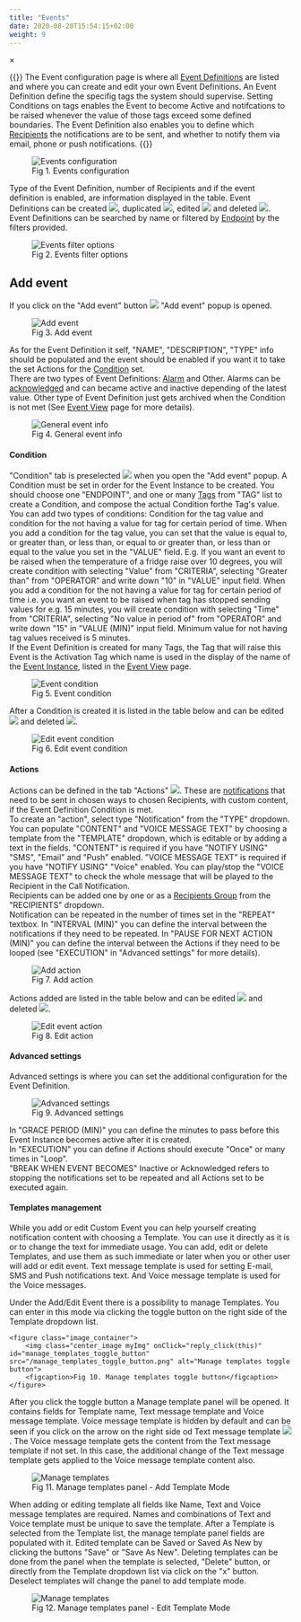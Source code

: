 ```yaml
---
title: "Events"
date: 2020-08-20T15:54:15+02:00
weight: 9
---
```


<!-- The Modal -->
<div id="myModal" class="modal">
  <span class="close">&times;</span>
  <img class="modal-content" id="img01">
  <div id="caption"></div>
</div>

{{<lead>}}
The Event configuration page is where all [Event Definitions](/glossary#event-definition) are listed and where you can create and edit your own Event Definitions. An Event Definition define the specifig tags the system should supervise. Setting Conditions on tags enables the Event to become Active and notifcations to be raised whenever the value of those tags exceed some defined boundaries. The Event Definition also enables you to define which [Recipients](/glossary#recipient) the notifications are to be sent, and whether to notify them via email, phone or push notifications.
{{</lead>}}

<figure class="image_container">
    <img class="center_image myImg" onClick="reply_click(this)"  id="config-events" src="/config-events.png" alt="Events configuration">
    <figcaption>Fig 1. Events configuration</figcaption>
</figure>

Type of the Event Definition, number of Recipients and if the event definition is enabled, are information displayed in the table. Event Definitions can be created <img src="/add_event_button.png">, duplicated <img  src="/duplicate_event.png">, edited <img src="/edit_event.png"> and deleted <img  src="/delete_event.png">. Event Definitions can be searched by name or filtered by [Endpoint](/glossary#endpoint) by the filters provided.

<figure class="image_container">
    <img class="center_image myImg figure_resize2" onClick="reply_click(this)"  id="config_events_filters" src="/config_events_filters.png" alt="Events filter options">
    <figcaption>Fig 2. Events filter options</figcaption>
</figure>

## Add event
If you click on the "Add event" button <img src="/add_event_button.png"> "Add event" popup is opened.
<figure class="image_container">
    <img class="center_image myImg" onClick="reply_click(this)"  id="add_event" src="/add_event.png" alt="Add event">
    <figcaption>Fig 3. Add event</figcaption>
</figure>

As for the Event Definition it self, "NAME", "DESCRIPTION", "TYPE" info should be populated and the event should be enabled if you want it to take the set Actions for the [Condition](/glossary#condition) set.<br/>
There are two types of Event Definitions: [Alarm](/glossary#alarm) and Other. Alarms can be [acknowledged](/glossary#acknowledge-synonym-ack) and can became active and inactive depending of the latest value. Other type of Event Definition just gets archived when the Condition is not met (See [Event View](/events) page for more details). 
<figure class="image_container">
    <img class="center_image myImg" onClick="reply_click(this)"  id="event_general" src="/event_general.png" alt="General event info">
    <figcaption>Fig 4. General event info</figcaption>
</figure>

#### Condition
"Condition" tab is preselected <img src="/condition_tab.png"> when you open the "Add event" popup. A Condition must be set in order for the Event Instance to be created. You should choose one "ENDPOINT", and one or many [Tags](/glossary#tag) from "TAG" list to create a Condition, and compose the actual Condition forthe Tag's value. You can add two types of conditions: Condition for the tag value and condition for the not having a value for tag for certain period of time. When you add a condition for the tag value, you can set that the value is equal to, or greater than, or less than, or equal to or greater than, or less than or equal to the value you set in the "VALUE" field. E.g. If you want an event to be raised when the temperature of a fridge raise over 10 degrees, you will create condition with selecting "Value" from "CRITERIA", selecting "Greater than" from "OPERATOR" and write down "10" in "VALUE" input field. When you add a condition for the not having a value for tag for certain period of time i.e. you want an event to be raised when tag has stopped sending values for e.g. 15 minutes, you will create condition with selecting "Time" from "CRITERIA", selecting "No value in period of" from "OPERATOR" and write down "15" in "VALUE (MIN)" input field. Minimum value for not having tag values received is 5 minutes.<br/>
If the Event Definition is created for many Tags, the Tag that will raise this Event is the Activation Tag which name is used in the display of the name of the [Event Instance](/glossary#event-instance), listed in the [Event View](/events) page.
<figure class="image_container">
    <img class="center_image myImg" onClick="reply_click(this)"  id="event_condition" src="/event_condition.png" alt="Event condition">
    <figcaption>Fig 5. Event condition</figcaption>
</figure>

After a Condition is created it is listed in the table below and can be edited <img src="/edit_event.png"> and deleted <img  src="/delete_event.png">.
<figure class="image_container">
    <img class="center_image myImg" onClick="reply_click(this)"  id="condition_edit_mode" src="/condition_edit_mode.png" alt="Edit event condition">
    <figcaption>Fig 6. Edit event condition</figcaption>
</figure>

#### Actions
Actions can be defined in the tab "Actions" <img  src="/actions_tab.png">.
These are [notifications](/glossary#notification) that need to be sent in chosen ways to chosen Recipients, with custom content, if the Event Definition Condition is met.
<br/>
To create an "action", select type "Notification" from the "TYPE" dropdown. 
You can populate "CONTENT" and "VOICE MESSAGE TEXT" by choosing a template from the "TEMPLATE" dropdown, which is editable or by adding a text in the fields. "CONTENT" is required if you have "NOTIFY USING" "SMS", "Email" and "Push" enabled. "VOICE MESSAGE TEXT" is required if you have "NOTIFY USING" "Voice" enabled. You can play/stop the "VOICE MESSAGE TEXT" to check the whole message that will be played to the Recipient in the Call Notification. <br/>
Recipients can be added one by one or as a [Recipients Group](/glossary#recipient-group) from the "RECIPIENTS" dropdown.
<br/>
Notification can be repeated in the number of times set in the "REPEAT" textbox. In "INTERVAL (MIN)" you can define the interval between the notifications if they need to be repeated. In "PAUSE FOR NEXT ACTION (MIN)" you can define the interval between the Actions if they need to be looped (see "EXECUTION" in "Advanced settings" for more details).
<figure class="image_container">
    <img class="center_image myImg" onClick="reply_click(this)"  id="add_action" src="/add_action.png" alt="Add action">
    <figcaption>Fig 7. Add action</figcaption>
</figure>

Actions added are listed in the table below and can be edited <img src="/edit_event.png"> and deleted <img  src="/delete_event.png">.
<figure class="image_container">
    <img class="center_image myImg" onClick="reply_click(this)"  id="edit_event_action" src="/edit_event_action.png" alt="Edit event action">
    <figcaption>Fig 8. Edit action</figcaption>
</figure>

#### Advanced settings
Advanced settings is where you can set the additional configuration for the Event Definition.

<figure class="image_container">
    <img class="center_image myImg" onClick="reply_click(this)"  id="advanced_settings" src="/advanced_settings.png" alt="Advanced settings"> 
    <figcaption>Fig 9. Advanced settings</figcaption>
</figure>

 In "GRACE PERIOD (MIN)" you can define the minutes to pass before this Event Instance becomes active after it is created. <br/>
 In "EXECUTION" you can define if Actions should execute "Once" or many times in "Loop".<br/>
 "BREAK WHEN EVENT BECOMES" Inactive or Acknowledged refers to stopping the notifications set to be repeated and all Actions set to be executed again.

#### Templates management
While you add or edit Custom Event you can help yourself creating notification content with choosing a Template. You can use it directly as it is or to change the text for immediate usage.
You can add, edit or delete Templates, and use them as such immediate or later when you or other user will add or edit event.
Text message template is used for setting E-mail, SMS and Push notifications text. And Voice message template is used for the Voice messages.

Under the Add/Edit Event there is a possibility to manage Templates. You can enter in this mode via clicking the toggle button on the right side of the Template dropdown list.

    <figure class="image_container">
        <img class="center_image myImg" onClick="reply_click(this)"  id="manage_templates_toggle_button" src="/manage_templates_toggle_button.png" alt="Manage templates toggle button">
        <figcaption>Fig 10. Manage templates toggle button</figcaption>
    </figure>

After you click the toggle button a Manage template panel will be opened. It contains fields for Template name, Text message template and Voice message template.
Voice message template is hidden by default and can be seen if you click on the arrow on the right side od Text message template <img  src="/manage_templates_toggle_arrow.png">. 
The Voice message template gets the content from the Text message template if not set.
In this case, the additional change of the Text message template gets applied to the Voice message template content also.
    
<figure class="image_container">
    <img class="center_image myImg" onClick="reply_click(this)"  id="manage_templates_opened" src="/manage_templates_add_mode.png" alt="Manage templates"> 
    <figcaption>Fig 11. Manage templates panel - Add Template Mode</figcaption>
</figure>

When adding or editing template all fields like Name, Text and Voice message templates are required. Names and combinations of Text and Voice template must be unique to save the template.
After a Template is selected from the Template list, the manage template panel fields are populated with it. Edited template can be Saved or Saved As New by clicking the buttons "Save" or "Save As New".
Deleting templates can be done from the panel when the template is selected, "Delete" button, or directly from the Template dropdown list via click on the "x" button.
Deselect templates will change the panel to add template mode.
    
<figure class="image_container">
    <img class="center_image myImg" onClick="reply_click(this)"  id="manage_templates_opened" src="/manage_templates_edit_mode.png" alt="Manage templates"> 
    <figcaption>Fig 12. Manage templates panel - Edit Template Mode</figcaption>
</figure>

<script>
// Get the modal
var modal = document.getElementById("myModal");

var modalImg = document.getElementById("img01");
var captionText = document.getElementById("caption");
function reply_click(img)
{
    modal.style.display = "block";
    modalImg.src = img.src;
    captionText.innerHTML = img.alt;
}

modal.onclick = function() { 
  modal.style.display = "none";
}

document.addEventListener('keyup', function(e) {
    if (e.keyCode == 27) {
        modal.style.display = "none";
    }
});
</script>